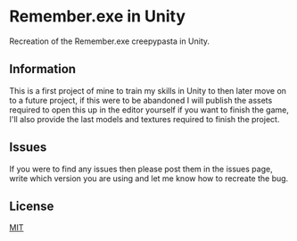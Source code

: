 # Remember.exe in Unity
Recreation of the Remember.exe creepypasta in Unity.

## Information
This is a first project of mine to train my skills in Unity to then later move on to a future project, if this were to be abandoned I will publish the assets required to open this up in the editor yourself if you want to finish the game, I'll also provide the last models and textures required to finish the project.

## Issues
If you were to find any issues then please post them in the issues page, write which version you are using and let me know how to recreate the bug.

## License
[MIT](https://choosealicense.com/licenses/mit/)
